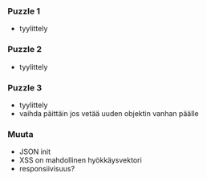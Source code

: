 ### Puzzle 1

* tyylittely

### Puzzle 2

* tyylittely

### Puzzle 3

* tyylittely
* vaihda päittäin jos vetää uuden objektin vanhan päälle

### Muuta

* JSON init
* XSS on mahdollinen hyökkäysvektori
* responsiivisuus?
